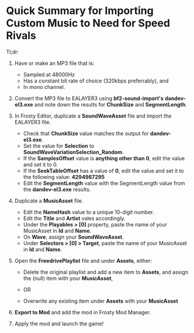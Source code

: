 # Quick Summary for Importing Custom Music to Need for Speed Rivals

Tl;dr:

1. Have or make an MP3 file that is:
   * Sampled at 48000Hz
   * Has a constant bit rate of choice (320kbps preferrably), and
   * In mono channel.

2. Convert the MP3 file to EALAYER3 using **bf2-sound-import's** **dandev-el3.exe** and note down the results for **ChunkSize** and **SegmentLength**.

3. In Frosty Editor, duplicate a **SoundWaveAsset** file and import the EALAYER3 file.
   * Check that **ChunkSize** value matches the output for **dandev-el3.exe**.
   * Set the value for **Selection** to **SoundWaveVariationSelection_Random**.
   * If the **SamplesOffset** value is **anything other than 0**, edit the value and set it to 0.
   * If the **SeekTableOffset** has a value of **0**, edit the value and set it to the following value: **4294967295**
   * Edit the **SegmentLength** value with the SegmentLength value from the **dandev-el3.exe** results.

4. Duplicate a **MusicAsset** file.
   * Edit the **NameHash** value to a unique 10-digit number.
   * Edit the **Title** and **Artist** vales accordingly.
   * Under the **Playables > [0]** property, paste the name of your MusicAsset in **Id** and **Name**.
   * On **Wave**, assign your **SoundWaveAsset**.
   * Under **Selectors > [0] > Target**, paste the name of your MusicAsset in **Id** and **Name**.

5. Open the **FreedrivePlaylist** file and under **Assets**, either:
   * Delete the original playlist and add a new item to **Assets**, and assign the (null) item with your **MusicAsset**, 
   
   * OR
   
   * Overwrite any existing item under **Assets** with your **MusicAsset**

6. **Export to Mod** and add the mod in Frosty Mod Manager.

7. Apply the mod and launch the game!

